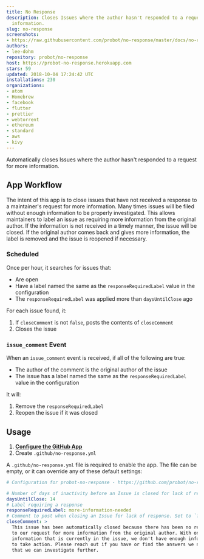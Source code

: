 ```yaml
---
title: No Response
description: Closes Issues where the author hasn't responded to a request for more
  information.
slug: no-response
screenshots:
- https://raw.githubusercontent.com/probot/no-response/master/docs/no-response-test.png
authors:
- lee-dohm
repository: probot/no-response
host: https://probot-no-response.herokuapp.com
stars: 59
updated: 2018-10-04 17:24:42 UTC
installations: 230
organizations:
- atom
- Homebrew
- facebook
- flutter
- prettier
- webtorrent
- ethereum
- standard
- aws
- kivy
---
```


Automatically closes Issues where the author hasn't responded to a request for more information.

## App Workflow

The intent of this app is to close issues that have not received a response to a maintainer's request for more information. Many times issues will be filed without enough information to be properly investigated. This allows maintainers to label an issue as requiring more information from the original author. If the information is not received in a timely manner, the issue will be closed. If the original author comes back and gives more information, the label is removed and the issue is reopened if necessary.

### Scheduled

Once per hour, it searches for issues that:

* Are open
* Have a label named the same as the `responseRequiredLabel` value in the configuration
* The `responseRequiredLabel` was applied more than `daysUntilClose` ago

For each issue found, it:

1. If `closeComment` is not `false`, posts the contents of `closeComment`
1. Closes the issue

### `issue_comment` Event

When an `issue_comment` event is received, if all of the following are true:

* The author of the comment is the original author of the issue
* The issue has a label named the same as the `responseRequiredLabel` value in the configuration

It will:

1. Remove the `responseRequiredLabel`
1. Reopen the issue if it was closed

## Usage

1. **[Configure the GitHub App](https://github.com/apps/no-response)**
2. Create `.github/no-response.yml`

A `.github/no-response.yml` file is required to enable the app. The file can be empty, or it can override any of these default settings:

```yml
# Configuration for probot-no-response - https://github.com/probot/no-response

# Number of days of inactivity before an Issue is closed for lack of response
daysUntilClose: 14
# Label requiring a response
responseRequiredLabel: more-information-needed
# Comment to post when closing an Issue for lack of response. Set to `false` to disable
closeComment: >
  This issue has been automatically closed because there has been no response
  to our request for more information from the original author. With only the
  information that is currently in the issue, we don't have enough information
  to take action. Please reach out if you have or find the answers we need so
  that we can investigate further.
```
